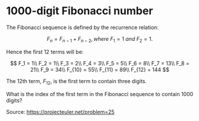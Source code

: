 # 1000-digit Fibonacci number
The Fibonacci sequence is defined by the recurrence relation:

$$
F_n = F_{n−1} + F_{n−2}, where\ F_1 = 1\ and\ F_2 = 1.
$$

Hence the first 12 terms will be:

$$
F_1 = 1\\
F_2 = 1\\
F_3 = 2\\
F_4 = 3\\
F_5 = 5\\
F_6 = 8\\
F_7 = 13\\
F_8 = 21\\
F_9 = 34\\
F_{10} = 55\\
F_{11} = 89\\
F_{12} = 144
$$

The 12th term, $F_{12}$, is the first term to contain three digits.

What is the index of the first term in the Fibonacci sequence to contain 1000 digits?

Source: https://projecteuler.net/problem=25
